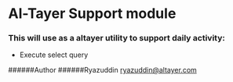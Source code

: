 # Al-Tayer Support module #

### This will use as a altayer utility to support daily activity:

*  Execute select query

######Author
######Ryazuddin <ryazuddin@altayer.com>

